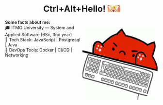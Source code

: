 <h1 align="center">
  Ctrl+Alt+Hello!
  <img src="gif/banished-from-the-heros-party-anime-rit.gif" width="40px" />
</h1>

<strong>Some facts about me:</strong><br>
<img align="right" height="250" width="250" src="gif/bongo-cat-keyboard-smash.gif" /> 
🎓 ITMO University — System and Applied Software (BSc, 3nd year)<br/>
🧠 Tech Stack: JavaScript | Postgresql | Java<br/>
🐋 DevOps Tools: Docker | CI/CD | Networking
